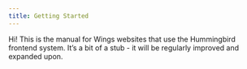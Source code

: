 ```yaml
---
title: Getting Started
---
```


Hi! This is the manual for Wings websites that use the Hummingbird frontend system. It’s a bit of a stub - it will be regularly improved and expanded upon.
